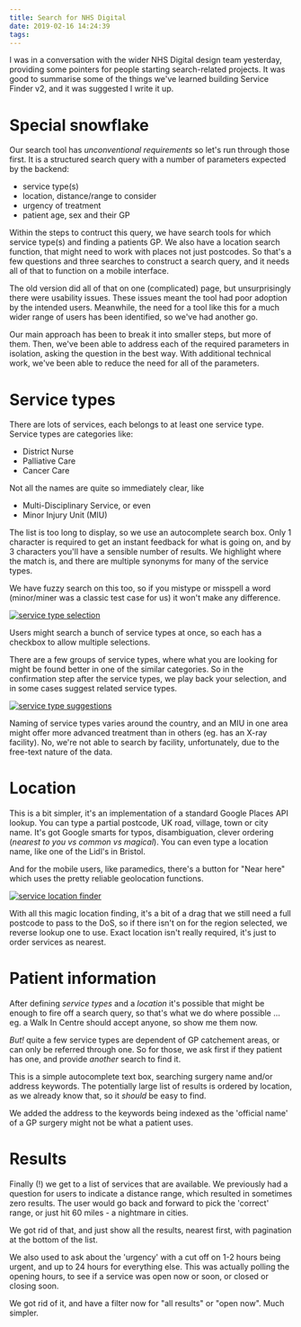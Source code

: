 ```yaml
---
title: Search for NHS Digital
date: 2019-02-16 14:24:39
tags:
---
```

I was in a conversation with the wider NHS Digital design team yesterday, providing some pointers for people starting search-related projects. It was good to summarise some of the things we've learned building Service Finder v2, and it was suggested I write it up.

Special snowflake
====
Our search tool has _unconventional requirements_ so let's run through those first. It is a structured search query with a number of parameters expected by the backend:
* service type(s)
* location, distance/range to consider
* urgency of treatment
* patient age, sex and their GP

Within the steps to contruct this query, we have search tools for which service type(s) and finding a patients GP. We also have a location search function, that might need to work with places not just postcodes. So that's a few questions and three searches to construct a search query, and it needs all of that to function on a mobile interface.
	
The old version did all of that on one (complicated) page, but unsurprisingly there were usability issues. These issues meant the tool had poor adoption by the intended users. Meanwhile, the need for a tool like this for a much wider range of users has been identified, so we've had another go. 

Our main approach has been to break it into smaller steps, but more of them. Then, we've been able to address each of the required parameters in isolation, asking the question in the best way. With additional technical work, we've been able to reduce the need for all of the parameters.



Service types
====
There are lots of services, each belongs to at least one service type. Service types are categories like:

* District Nurse
* Palliative Care
* Cancer Care

Not all the names are quite so immediately clear, like 

* Multi-Disciplinary Service, or even
* Minor Injury Unit (MIU)

The list is too long to display, so we use an autocomplete search box. Only 1 character is required to get an instant feedback for what is going on, and by 3 characters you'll have a sensible number of results. We highlight where the match is, and there are multiple synonyms for many of the service types.

We have fuzzy search on this too, so if you mistype or misspell a word (minor/miner was a classic test case for us) it won't make any difference.

[![service type selection](/portfolioimg/service-list-autocompleted.png)](/portfolioimg/service-list-autocompleted.png) 

Users might search a bunch of service types at once, so each has a checkbox to allow multiple selections. 

There are a few groups of service types, where what you are looking for might be found better in one of the similar categories. So in the confirmation step after the service types, we play back your selection, and in some cases suggest related service types.

[![service type suggestions](/portfolioimg/service-type-selections.png)](/portfolioimg/service-type-selections.png) 

Naming of service types varies around the country, and an MIU in one area might offer more advanced treatment than in others (eg. has an X-ray facility). No, we're not able to search by facility, unfortunately, due to the free-text nature of the data. 

Location
===
This is a bit simpler, it's an implementation of a standard Google Places API lookup. You can type a partial postcode, UK road, village, town or city name. It's got Google smarts for typos, disambiguation, clever ordering (_nearest to you vs common vs magical_). You can even type a location name, like one of the Lidl's in Bristol. 

And for the mobile users, like paramedics, there's a button for "Near here" which uses the pretty reliable geolocation functions.

[![service location finder](/portfolioimg/service-finder-location.png)](/portfolioimg/service-finder-location.png) 

With all this magic location finding, it's a bit of a drag that we still need a full postcode to pass to the DoS, so if there isn't on for the region selected, we reverse lookup one to use. Exact location isn't really required, it's just to order services as nearest.


Patient information
===

After defining _service types_ and a _location_ it's possible that might be enough to fire off a search query, so that's what we do where possible ... eg. a Walk In Centre should accept anyone, so show me them now.

*But!* quite a few service types are dependent of GP catchement areas, or can only be referred through one. So for those, we ask first if they patient has one, and provide _another_ search to find it.

This is a simple autocomplete text box, searching surgery name and/or address keywords. The potentially large list of results is ordered by location, as we already know that, so it _should_ be easy to find.

We added the address to the keywords being indexed as the 'official name' of a GP surgery might not be what a patient uses.


Results
===

Finally (!) we get to a list of services that are available. We previously had a question for users to indicate a distance range, which resulted in sometimes zero results. The user would go back and forward to pick the 'correct' range, or just hit 60 miles - a nightmare in cities. 

We got rid of that, and just show all the results, nearest first, with pagination at the bottom of the list.

We also used to ask about the 'urgency' with a cut off on 1-2 hours being urgent, and up to 24 hours for everything else. This was actually polling the opening hours, to see if a service was open now or soon, or closed or closing soon. 

We got rid of it, and have a filter now for "all results" or "open now". Much simpler.








